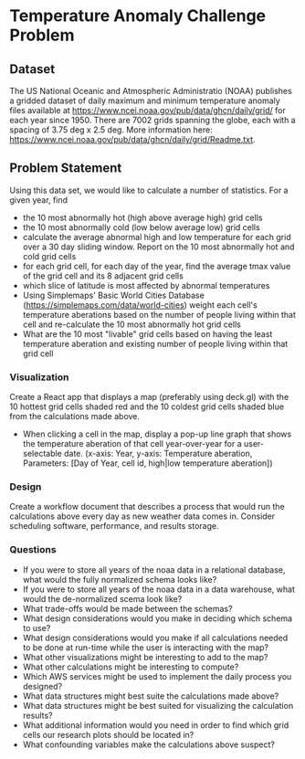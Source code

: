 # Temperature Anomaly Challenge Problem

## Dataset
The US National Oceanic and Atmospheric Administratio (NOAA) publishes a gridded dataset of daily maximum and minimum temperature anomaly files available at https://www.ncei.noaa.gov/pub/data/ghcn/daily/grid/ for each year since 1950. There are 7002 grids spanning the globe, each with a spacing of 3.75 deg x 2.5 deg. More information here: https://www.ncei.noaa.gov/pub/data/ghcn/daily/grid/Readme.txt. 

## Problem Statement

Using this data set, we would like to calculate a number of statistics. For a given year, find 
* the 10 most abnormally hot (high above average high) grid cells
* the 10 most abnormally cold (low below average low) grid cells
* calculate the average abnormal high and low temperature for each grid over a 30 day sliding window. Report on the 10 most abnormally hot and cold grid cells
* for each grid cell, for each day of the year, find the average tmax value of the grid cell and its 8 adjacent grid cells
* which slice of latitude is most affected by abnormal temperatures
* Using Simplemaps' Basic World Cities Database (https://simplemaps.com/data/world-cities) weight each cell's temperature aberations based on the number of people living within that cell and re-calculate the 10 most abnormally hot grid cells
* What are the 10 most "livable" grid cells based on having the least temperature aberation and existing number of people living within that grid cell

### Visualization

Create a React app that displays a map (preferably using deck.gl) with the 10 hottest grid cells shaded red and the 10 coldest grid cells shaded blue from the calculations made above. 
* When clicking a cell in the map, display a pop-up line graph that shows the temperature aberation of that cell year-over-year for a user-selectable date. (x-axis: Year, y-axis: Temperature aberation, Parameters: [Day of Year, cell id, high|low temperature aberation])

### Design

Create a workflow document that describes a process that would run the calculations above every day as new weather data comes in. Consider scheduling software, performance, and results storage.

### Questions

* If you were to store all years of the noaa data in a relational database, what would the fully normalized schema looks like?
* If you were to store all years of the noaa data in a data warehouse, what would the de-normalized scema look like?
* What trade-offs would be made between the schemas?
* What design considerations would you make in deciding which schema to use?
* What design considerations would you make if all calculations needed to be done at run-time while the user is interacting with the map?
* What other visualizations might be interesting to add to the map?
* What other calculations might be interesting to compute?
* Which AWS services might be used to implement the daily process you designed?
* What data structures might best suite the calculations made above?
* What data structures might be best suited for visualizing the calculation results?
* What additional information would you need in order to find which grid cells our research plots should be located in?
* What confounding variables make the calculations above suspect?